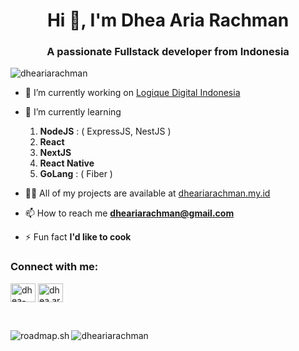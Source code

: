 <h1 align="center">Hi 👋, I'm Dhea Aria Rachman</h1>
<h3 align="center">A passionate Fullstack developer from Indonesia</h3>

<p align="left"> <img src="https://komarev.com/ghpvc/?username=dheariarachman&label=Profile%20views&color=0e75b6&style=flat" alt="dheariarachman" /> </p>

- 🔭 I’m currently working on [Logique Digital Indonesia](https://logique.co.id)

- 🌱 I’m currently learning
  1. **NodeJS**     : ( ExpressJS, NestJS )
  2. **React**
  3. **NextJS**
  4. **React Native**
  5. **GoLang**     : ( Fiber )


- 👨‍💻 All of my projects are available at [dheariarachman.my.id](dheariarachman.my.id)

- 📫 How to reach me **dheariarachman@gmail.com**

- ⚡ Fun fact **I'd like to cook**

<h3 align="left">Connect with me:</h3>
<p align="left">
<a href="https://linkedin.com/in/dhea-aria-rachman" target="blank"><img align="center" src="https://raw.githubusercontent.com/rahuldkjain/github-profile-readme-generator/master/src/images/icons/Social/linked-in-alt.svg" alt="dhea-aria-rachman" height="30" width="40" /></a>
<a href="https://fb.com/dhea.aria.rachman" target="blank"><img align="center" src="https://raw.githubusercontent.com/rahuldkjain/github-profile-readme-generator/master/src/images/icons/Social/facebook.svg" alt="dhea.aria.rachman" height="30" width="40" /></a>
</p>

<br/>

<p>
  <img align="left" src="https://roadmap.sh/card/wide/67ec7f905f949a0013ab3710?variant=dark&roadmaps=computer-science%2Cbackend%2Cengineering-manager" alt="roadmap.sh" />
  <p><img align="center" src="https://github-readme-stats.vercel.app/api/top-langs?username=dheariarachman&show_icons=true&locale=en&layout=compact" alt="dheariarachman" /></p>
</p>
